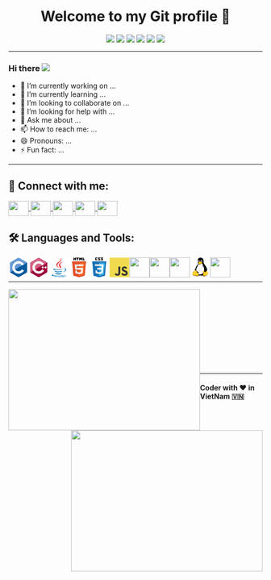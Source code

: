 <h1 align="center">
  Welcome to my Git profile 👋  
</h1>
<p align="center">
  <a target="blank">
    <img src="https://visitor-badge.glitch.me/badge?page_id=${your.HDuong1803}.${your.repo.id}"/>
  </a>
  <a target="blank">
    <img src="https://img.shields.io/github/license/rahuldkjain/github-profile-readme-generator?style=flat-square"/>
  </a>
  <a target="blank">
    <img src="https://img.shields.io/github/forks/HDuong1803/HDuong1803?style=flat-square"/>
  </a>
  <a target="blank">
    <img src="https://img.shields.io/github/stars/HDuong1803/HDuong1803?style=flat-square"/>
  </a>
  <a target="blank">
    <img src="https://img.shields.io/github/issues/HDuong1803/HDuong1803?style=flat-square"/>
  </a>
  <a target="blank">
    <img src="https://img.shields.io/github/issues-pr/HDuong1803/HDuong1803?style=flat-square"/>
  </a>
</p>

----

### Hi there <a href="https://www.gautamkrishnar.com/"><img src="https://media.giphy.com/media/hvRJCLFzcasrR4ia7z/giphy.gif" width="25px"></a>

- 🔭 I’m currently working on ...
- 🌱 I’m currently learning ...
- 👯 I’m looking to collaborate on ...
- 🤔 I’m looking for help with ...
- 💬 Ask me about ...
- 📫 How to reach me: ...
- 😄 Pronouns: ...
- ⚡ Fun fact: ...

---

## 🔗 Connect with me:

<p align="left">
  <a href="https://www.facebook.com/profile.php?id=100027635901109" target="blank">
    <img align="center" src="https://raw.githubusercontent.com/rahuldkjain/github-profile-readme-generator/master/src/images/icons/Social/facebook.svg" height="30" width="40" />
  </a>
  <a href="https://www.linkedin.com/in/hai-duong-57447b21b/" target="blank">
    <img align="center" src="https://raw.githubusercontent.com/rahuldkjain/github-profile-readme-generator/master/src/images/icons/Social/linked-in-alt.svg" height="30" width="40" />
  </a>
  <a href="https://dev.to/hduong1803" target="blank">
    <img align="center" src="https://cdn.jsdelivr.net/npm/simple-icons@3.0.1/icons/dev-dot-to.svg" height="30" width="40"/>
  </a>
  <a href="https://twitter.com/HiDng12837810" target="blank">
    <img align="center" src="https://raw.githubusercontent.com/rahuldkjain/github-profile-readme-generator/master/src/images/icons/Social/twitter.svg" height="30" width="40" />
  </a>
  <a href="https://www.instagram.com/_hduonggg_183_/" target="blank">
    <img align="center" src="https://raw.githubusercontent.com/rahuldkjain/github-profile-readme-generator/master/src/images/icons/Social/instagram.svg" height="30" width="40" />
  </a>

## 🛠️ Languages and Tools:
  
<img align="left" src="https://raw.githubusercontent.com/devicons/devicon/master/icons/c/c-original.svg" width="40" height="40"/> 
<img align="left" src="https://raw.githubusercontent.com/devicons/devicon/master/icons/cplusplus/cplusplus-original.svg" width="40" height="40"/>
<img align="left" src="https://raw.githubusercontent.com/devicons/devicon/master/icons/java/java-original.svg" width="40" height="40"/> 
<img align="left" src="https://raw.githubusercontent.com/devicons/devicon/master/icons/html5/html5-original-wordmark.svg" width="40" height="40"/> 
<img align="left" src="https://raw.githubusercontent.com/devicons/devicon/master/icons/css3/css3-original-wordmark.svg" width="40" height="40"/> 
<img align="left" src="https://raw.githubusercontent.com/devicons/devicon/master/icons/javascript/javascript-original.svg" width="40" height="40"/>
<img align="left" src="https://www.vectorlogo.zone/logos/git-scm/git-scm-icon.svg" width="40" height="40"/> 
<img align="left" src="https://www.vectorlogo.zone/logos/github/github-icon.svg" width="40" height="40"/> 
<img align="left" src="https://www.vectorlogo.zone/logos/heroku/heroku-icon.svg" width="40" height="40"/> 
<img align="left" src="https://raw.githubusercontent.com/devicons/devicon/master/icons/linux/linux-original.svg" width="40" height="40"/> 
<img align="left" src="https://www.svgrepo.com/show/303229/microsoft-sql-server-logo.svg" width="40" height="40"/> 

  </br>
  </br>
  
---
  
<a>
  <img align="left" width="380" height="280" src="https://github-readme-stats.vercel.app/api?username=HDuong1803&show_icons=true&theme=radical"/>
</a>
<a>
  <img align="right" width="380" height="280" src="https://github-readme-stats.vercel.app/api/top-langs/?username=HDuong1803&layout=compact" />
</a>

</br></br></br></br></br></br></br></br></br>

---

<p align="center">
  <h4>Coder with ❤️ in VietNam 🇻🇳</h4>
</p>
